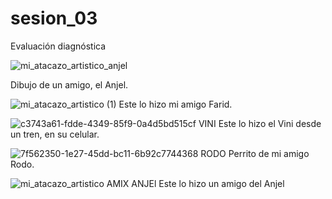 # sesion_03
Evaluación diagnóstica

![mi_atacazo_artistico_anjel](https://user-images.githubusercontent.com/90003734/132755884-ec9d0a25-b11f-43a9-913c-115cb5a72674.jpg)

Dibujo de un amigo, el Anjel.


![mi_atacazo_artistico (1)](https://user-images.githubusercontent.com/90003734/132757317-2abb25d0-c4a5-4bd4-ab72-de5a4b5bfb51.jpg)
Este lo hizo mi amigo Farid.

![c3743a61-fdde-4349-85f9-0a4d5bd515cf VINI](https://user-images.githubusercontent.com/90003734/132757786-9dee1c04-e5b5-427a-904f-f1fb0451ae40.jpg)
Este lo hizo el Vini desde un tren, en su celular.

![7f562350-1e27-45dd-bc11-6b92c7744368 RODO](https://user-images.githubusercontent.com/90003734/132757945-92629bde-9d22-4f8d-b2bd-46087a593a2e.jpg)
Perrito de mi amigo Rodo.

![mi_atacazo_artistico AMIX ANJEl](https://user-images.githubusercontent.com/90003734/132758439-001097e2-bcb9-41fe-9aaf-bad162cad7d5.png)
Este lo hizo un amigo del Anjel


